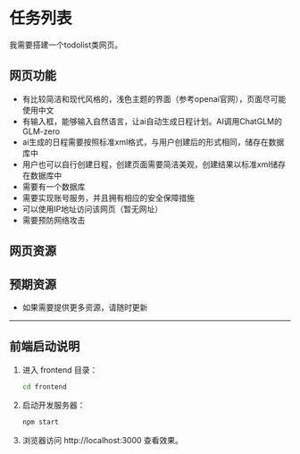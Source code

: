 # 任务列表
我需要搭建一个todolist类网页。
## 网页功能
- 有比较简洁和现代风格的，浅色主题的界面（参考openai官网），页面尽可能使用中文
- 有输入框，能够输入自然语言，让ai自动生成日程计划。AI调用ChatGLM的GLM-zero
- ai生成的日程需要按照标准xml格式，与用户创建后的形式相同，储存在数据库中
- 用户也可以自行创建日程，创建页面需要简洁美观，创建结果以标准xml储存在数据库中
- 需要有一个数据库
- 需要实现账号服务，并且拥有相应的安全保障措施
- 可以使用IP地址访问该网页（暂无网址）
- 需要预防网络攻击

## 网页资源

## 预期资源
- 如果需要提供更多资源，请随时更新

---

## 前端启动说明

1. 进入 frontend 目录：
   ```bash
   cd frontend
   ```
2. 启动开发服务器：
   ```bash
   npm start
   ```
3. 浏览器访问 http://localhost:3000 查看效果。